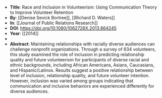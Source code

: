 - **Title**: Race and Inclusion in Volunteerism: Using Communication Theory to Improve Volunteer Retention
- **By**: [[Denise Sevick Bortree]], [[Richard D. Waters]]
- **In**: [[Journal of Public Relations Research]]
- **DOI**: https://doi.org/10.1080/1062726X.2013.864245
- **Year**: [[2014]]
-
- **Abstract**:
  Maintaining relationships with racially diverse audiences can challenge nonprofit organizations. Through a survey of 634 volunteers, this study examined the role of inclusion in predicting relationship quality and future volunteerism for participants of diverse racial and ethnic backgrounds, including African Americans, Asians, Caucasians, and Hispanic/Latinos. Results suggest a positive relationship between level of inclusion, relationship quality, and future volunteer intention. However, inclusion was varied among groups indicating that communication and inclusive behaviors are experienced differently for diverse audiences.